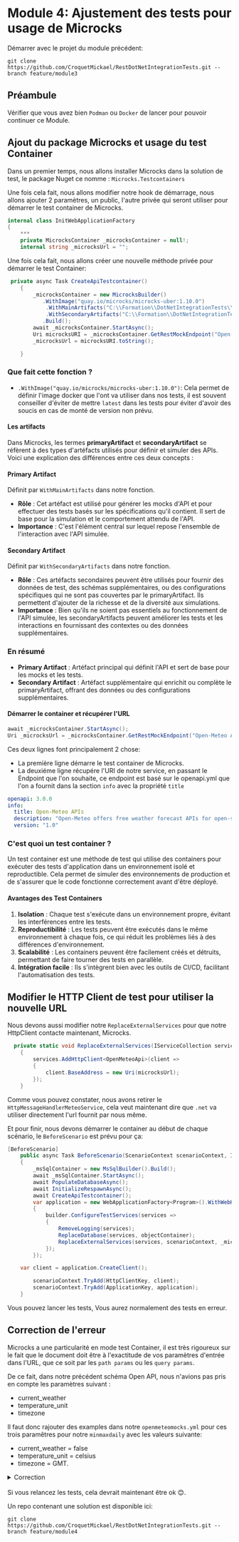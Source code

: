 # Module 4: Ajustement des tests pour usage de Microcks

Démarrer avec le projet du module précédent:

```
git clone https://github.com/CroquetMickael/RestDotNetIntegrationTests.git --branch feature/module3
```

## Préambule

Vérifier que vous avez bien `Podman` ou `Docker` de lancer pour pouvoir continuer ce Module.

## Ajout du package Microcks et usage du test Container

Dans un premier temps, nous allons installer Microcks dans la solution de test, le package Nuget ce nomme : `Microcks.Testcontainers`

Une fois cela fait, nous allons modifier notre hook de démarrage, nous allons ajouter 2 paramètres, un public, l'autre privée qui seront utiliser pour démarrer le test container de Microcks.

```cs
internal class InitWebApplicationFactory
{
    ***
    private MicrocksContainer _microcksContainer = null!;
    internal string _microcksUrl = "";
```

Une fois cela fait, nous allons créer une nouvelle méthode privée pour démarrer le test Container:

```cs
 private async Task CreateApiTestcontainer()
    {
        _microcksContainer = new MicrocksBuilder()
           .WithImage("quay.io/microcks/microcks-uber:1.10.0")
            .WithMainArtifacts("C:\\Formation\\DotNetIntegrationTests\\MyApi\\MyApi.WebApi\\OpenAPIs\\openapi2.yml")
            .WithSecondaryArtifacts("C:\\Formation\\DotNetIntegrationTests\\MyApi\\MyApi.WebApi.Tests\\Mocks\\OpenMeteo\\openmeteomocks.yml")
           .Build();
        await _microcksContainer.StartAsync();
        Uri microcksURI = _microcksContainer.GetRestMockEndpoint("Open-Meteo APIs", "1.0/v1");
        _microcksUrl = microcksURI.toString();

    }
```

### Que fait cette fonction ?

- `.WithImage("quay.io/microcks/microcks-uber:1.10.0")`: Cela permet de définir l'image docker que l'ont va utiliser dans nos tests, il est souvent conseiller d'éviter de mettre `latest` dans les tests pour éviter d'avoir des soucis en cas de monté de version non prévu.

#### Les artifacts

Dans Microcks, les termes **primaryArtifact** et **secondaryArtifact** se réfèrent à des types d'artéfacts utilisés pour définir et simuler des APIs. Voici une explication des différences entre ces deux concepts :

#### Primary Artifact

Définit par `WithMainArtifacts` dans notre fonction.

- **Rôle** : Cet artéfact est utilisé pour générer les mocks d'API et pour effectuer des tests basés sur les spécifications qu'il contient. Il sert de base pour la simulation et le comportement attendu de l'API.
- **Importance** : C'est l'élément central sur lequel repose l'ensemble de l'interaction avec l'API simulée.

#### Secondary Artifact

Définit par `WithSecondaryArtifacts` dans notre fonction.

- **Rôle** : Ces artéfacts secondaires peuvent être utilisés pour fournir des données de test, des schémas supplémentaires, ou des configurations spécifiques qui ne sont pas couvertes par le primaryArtifact. Ils permettent d'ajouter de la richesse et de la diversité aux simulations.
- **Importance** : Bien qu'ils ne soient pas essentiels au fonctionnement de l'API simulée, les secondaryArtifacts peuvent améliorer les tests et les interactions en fournissant des contextes ou des données supplémentaires.

### En résumé

- **Primary Artifact** : Artéfact principal qui définit l'API et sert de base pour les mocks et les tests.
- **Secondary Artifact** : Artéfact supplémentaire qui enrichit ou complète le primaryArtifact, offrant des données ou des configurations supplémentaires.

#### Démarrer le container et récupérer l'URL

```cs
await _microcksContainer.StartAsync();
Uri _microcksUrl = _microcksContainer.GetRestMockEndpoint("Open-Meteo APIs", "1.0/v1");
```

Ces deux lignes font principalement 2 chose:

- La première ligne démarre le test container de Microcks.
- La deuxiéme ligne récupére l'URI de notre service, en passant le Endpoint que l'on souhaite, ce endpoint est basé sur le openapi.yml que l'on a fournit dans la section `info` avec la propriété `title`

```yml
openapi: 3.0.0
info:
  title: Open-Meteo APIs
  description: "Open-Meteo offers free weather forecast APIs for open-source developers and non-commercial use. No API key is required."
  version: "1.0"
```

### C'est quoi un test container ?

Un test container est une méthode de test qui utilise des containers pour exécuter des tests d'application dans un environnement isolé et reproductible. Cela permet de simuler des environnements de production et de s'assurer que le code fonctionne correctement avant d'être déployé.

#### Avantages des Test Containers

1. **Isolation** : Chaque test s'exécute dans un environnement propre, évitant les interférences entre les tests.
2. **Reproductibilité** : Les tests peuvent être exécutés dans le même environnement à chaque fois, ce qui réduit les problèmes liés à des différences d'environnement.
3. **Scalabilité** : Les containers peuvent être facilement créés et détruits, permettant de faire tourner des tests en parallèle.
4. **Intégration facile** : Ils s'intègrent bien avec les outils de CI/CD, facilitant l'automatisation des tests.

## Modifier le HTTP Client de test pour utiliser la nouvelle URL

Nous devons aussi modifier notre `ReplaceExternalServices` pour que notre HttpClient contacte maintenant, Microcks.

```cs
  private static void ReplaceExternalServices(IServiceCollection services, ScenarioContext scenarioContext, string microcksUrl)
    {
        services.AddHttpClient<OpenMeteoApi>(client =>
        {
            client.BaseAddress = new Uri(microcksUrl);
        });
    }
```

Comme vous pouvez constater, nous avons retirer le `HttpMessageHandlerMeteoService`, cela veut maintenant dire que `.net` va utiliser directement l'url fournit par nous même.

Et pour finir, nous devons démarrer le container au début de chaque scénario, le `BeforeScenario` est prévu pour ça:

```cs
[BeforeScenario]
    public async Task BeforeScenario(ScenarioContext scenarioContext, IObjectContainer objectContainer)
    {
        _msSqlContainer = new MsSqlBuilder().Build();
        await _msSqlContainer.StartAsync();
        await PopulateDatabaseAsync();
        await InitializeRespawnAsync();
        await CreateApiTestcontainer();
        var application = new WebApplicationFactory<Program>().WithWebHostBuilder(builder =>
        {
            builder.ConfigureTestServices(services =>
            {
                RemoveLogging(services);
                ReplaceDatabase(services, objectContainer);
                ReplaceExternalServices(services, scenarioContext, _microcksUrl);
            });
        });

    var client = application.CreateClient();

        scenarioContext.TryAdd(HttpClientKey, client);
        scenarioContext.TryAdd(ApplicationKey, application);
    }
```

Vous pouvez lancer les tests, Vous aurez normalement des tests en erreur.

## Correction de l'erreur

Microcks a une particularité en mode test Container, il est très rigoureux sur le fait que le document doit être à l'exactitude de vos paramètres d'entrée dans l'URL, que ce soit par les `path params` ou les `query params`.

De ce fait, dans notre précédent schéma Open API, nous n'avions pas pris en compte les paramètres suivant :

- current_weather
- temperature_unit
- timezone

Il faut donc rajouter des examples dans notre `openmeteomocks.yml` pour ces trois paramêtres pour notre `minmaxdaily` avec les valeurs suivante:

- current_weather = false
- temperature_unit = celsius
- timezone = GMT.

<details>
<summary>Correction</summary>
<br>

```yml
openapi: 3.0.0
info:
  title: Open-Meteo APIs
  description: "Open-Meteo offers free weather forecast APIs for open-source developers and non-commercial use. No API key is required."
  version: "1.0"
  contact:
    name: Open-Meteo
    url: https://open-meteo.com
    email: info@open-meteo.com
  license:
    name: Attribution 4.0 International (CC BY 4.0)
    url: https://creativecommons.org/licenses/by/4.0/
  termsOfService: https://open-meteo.com/en/features#terms
paths:
  /v1/forecast:
    servers:
      - url: https://api.open-meteo.com
    get:
      tags:
        - Weather Forecast APIs
      summary: 7 day weather forecast for coordinates
      description: 7 day weather variables in hourly and daily resolution for given WGS84 latitude and longitude coordinates. Available worldwide.
      parameters:
        - name: hourly
          in: query
          explode: false
          schema:
            type: array
            items:
              type: string
              enum:
                - temperature_2m
                - relative_humidity_2m
                - dew_point_2m
                - apparent_temperature
                - pressure_msl
                - cloud_cover
                - cloud_cover_low
                - cloud_cover_mid
                - cloud_cover_high
                - wind_speed_10m
                - wind_speed_80m
                - wind_speed_120m
                - wind_speed_180m
                - wind_direction_10m
                - wind_direction_80m
                - wind_direction_120m
                - wind_direction_180m
                - wind_gusts_10m
                - shortwave_radiation
                - direct_radiation
                - direct_normal_irradiance
                - diffuse_radiation
                - vapour_pressure_deficit
                - evapotranspiration
                - precipitation
                - weather_code
                - snow_height
                - freezing_level_height
                - soil_temperature_0cm
                - soil_temperature_6cm
                - soil_temperature_18cm
                - soil_temperature_54cm
                - soil_moisture_0_1cm
                - soil_moisture_1_3cm
                - soil_moisture_3_9cm
                - soil_moisture_9_27cm
                - soil_moisture_27_81cm
        - name: daily
          in: query
          schema:
            type: array
            items:
              type: string
              enum:
                - temperature_2m_max
                - temperature_2m_min
                - apparent_temperature_max
                - apparent_temperature_min
                - precipitation_sum
                - precipitation_hours
                - weather_code
                - sunrise
                - sunset
                - wind_speed_10m_max
                - wind_gusts_10m_max
                - wind_direction_10m_dominant
                - shortwave_radiation_sum
                - uv_index_max
                - uv_index_clear_sky_max
                - et0_fao_evapotranspiration
          examples:
            minmaxdaily:
              value:
                - temperature_2m_min
                - temperature_2m_max
        - name: latitude
          in: query
          required: true
          description: "WGS84 coordinate"
          schema:
            type: number
            format: number
          examples:
            minmaxdaily:
              value: 14.2
        - name: longitude
          in: query
          required: true
          description: "WGS84 coordinate"
          schema:
            type: number
            format: number
          examples:
            minmaxdaily:
              value: 52.2
        - name: current_weather
          in: query
          schema:
            type: boolean
          examples:
            minmaxdaily:
              value: false
        - name: temperature_unit
          in: query
          schema:
            type: string
            default: celsius
            enum:
              - celsius
              - fahrenheit
          examples:
            minmaxdaily:
              value: celsius
        - name: wind_speed_unit
          in: query
          schema:
            type: string
            default: kmh
            enum:
              - kmh
              - ms
              - mph
              - kn
        - name: timeformat
          in: query
          description: If format `unixtime` is selected, all time values are returned in UNIX epoch time in seconds. Please not that all time is then in GMT+0! For daily values with unix timestamp, please apply `utc_offset_seconds` again to get the correct date.
          schema:
            type: string
            default: iso8601
            enum:
              - iso8601
              - unixtime
        - name: timezone
          in: query
          description: If `timezone` is set, all timestamps are returned as local-time and data is returned starting at 0:00 local-time. Any time zone name from the [time zone database](https://en.wikipedia.org/wiki/List_of_tz_database_time_zones) is supported.
          schema:
            type: string
          examples:
            minmaxdaily:
              value: GMT
        - name: past_days
          in: query
          description: If `past_days` is set, yesterdays or the day before yesterdays data are also returned.
          schema:
            type: integer
            enum:
              - 1
              - 2
      responses:
        200:
          description: OK
          content:
            application/json:
              schema:
                type: object
                properties:
                  latitude:
                    type: number
                    example: 52.52
                    description: WGS84 of the center of the weather grid-cell which was used to generate this forecast. This coordinate might be up to 5 km away.
                  longitude:
                    type: number
                    example: 13.419.52
                    description: WGS84 of the center of the weather grid-cell which was used to generate this forecast. This coordinate might be up to 5 km away.
                  elevation:
                    type: number
                    example: 44.812
                    description: The elevation in meters of the selected weather grid-cell. In mountain terrain it might differ from the location you would expect.
                  generationtime_ms:
                    type: number
                    example: 2.2119
                    description: Generation time of the weather forecast in milli seconds. This is mainly used for performance monitoring and improvements.
                  utc_offset_seconds:
                    type: integer
                    example: 3600
                    description: Applied timezone offset from the &timezone= parameter.
                  hourly:
                    type: object
                    description: For each selected weather variable, data will be returned as a numbering point array. Additionally a `time` array will be returned with ISO8601 timestamps.
                  hourly_units:
                    type: object
                    additionalProperties:
                      type: string
                    description: For each selected weather variable, the unit will be listed here.
                  daily:
                    type: object
                    description: For each selected daily weather variable, data will be returned as a numbering point array. Additionally a `time` array will be returned with ISO8601 timestamps.
                  daily_units:
                    type: object
                    additionalProperties:
                      type: string
                    description: For each selected daily weather variable, the unit will be listed here.
                  current_weather:
                    type: object
                    description: "Current weather conditions with the attributes: time, temperature, wind_speed, wind_direction and weather_code"
              examples:
                minmaxdaily:
                  value:
                    latitude: 14.2
                    longitude: 52.2
                    daily:
                      time:
                        - "2025-01-06"
                        - "2025-01-07"
                        - "2025-01-08"
                        - "2025-01-09"
                        - "2025-01-10"
                        - "2025-01-11"
                        - "2025-01-12"
                      temperature_2m_min:
                        - "23.0"
                        - "24.3"
                        - "24.1"
                        - "23.9"
                        - "23.5"
                        - "23.5"
                        - "23.3"
                      temperature_2m_max:
                        - "25.0"
                        - "25.2"
                        - "25.0"
                        - "24.5"
                        - "24.6"
                        - "24.5"
                        - "24.8"
        400:
          description: Bad Request
          content:
            application/json:
              schema:
                type: object
                properties:
                  error:
                    type: boolean
                    description: Always set true for errors
                  reason:
                    type: string
                    description: Description of the error
                    example: "Latitude must be in range of -90 to 90°. Given: 300"
components:
  schemas:
    HourlyResponse:
      type: object
      required:
        - time
      properties:
        time:
          type: array
          items:
            type: string
        temperature_2m:
          type: array
          items:
            type: number
        relative_humidity_2m:
          type: array
          items:
            type: number
        dew_point_2m:
          type: array
          items:
            type: number
        apparent_temperature:
          type: array
          items:
            type: number
        pressure_msl:
          type: array
          items:
            type: number
        cloud_cover:
          type: array
          items:
            type: number
        cloud_cover_low:
          type: array
          items:
            type: number
        cloud_cover_mid:
          type: array
          items:
            type: number
        cloud_cover_high:
          type: array
          items:
            type: number
        wind_speed_10m:
          type: array
          items:
            type: number
        wind_speed_80m:
          type: array
          items:
            type: number
        wind_speed_120m:
          type: array
          items:
            type: number
        wind_speed_180m:
          type: array
          items:
            type: number
        wind_direction_10m:
          type: array
          items:
            type: number
        wind_direction_80m:
          type: array
          items:
            type: number
        wind_direction_120m:
          type: array
          items:
            type: number
        wind_direction_180m:
          type: array
          items:
            type: number
        wind_gusts_10m:
          type: array
          items:
            type: number
        shortwave_radiation:
          type: array
          items:
            type: number
        direct_radiation:
          type: array
          items:
            type: number
        direct_normal_irradiance:
          type: array
          items:
            type: number
        diffuse_radiation:
          type: array
          items:
            type: number
        vapour_pressure_deficit:
          type: array
          items:
            type: number
        evapotranspiration:
          type: array
          items:
            type: number
        precipitation:
          type: array
          items:
            type: number
        weather_code:
          type: array
          items:
            type: number
        snow_height:
          type: array
          items:
            type: number
        freezing_level_height:
          type: array
          items:
            type: number
        soil_temperature_0cm:
          type: array
          items:
            type: number
        soil_temperature_6cm:
          type: array
          items:
            type: number
        soil_temperature_18cm:
          type: array
          items:
            type: number
        soil_temperature_54cm:
          type: array
          items:
            type: number
        soil_moisture_0_1cm:
          type: array
          items:
            type: number
        soil_moisture_1_3cm:
          type: array
          items:
            type: number
        soil_moisture_3_9cm:
          type: array
          items:
            type: number
        soil_moisture_9_27cm:
          type: array
          items:
            type: number
        soil_moisture_27_81cm:
          type: array
          items:
            type: number
    DailyResponse:
      type: object
      properties:
        time:
          type: array
          items:
            type: string
        temperature_2m_max:
          type: array
          items:
            type: number
        temperature_2m_min:
          type: array
          items:
            type: number
        apparent_temperature_max:
          type: array
          items:
            type: number
        apparent_temperature_min:
          type: array
          items:
            type: number
        precipitation_sum:
          type: array
          items:
            type: number
        precipitation_hours:
          type: array
          items:
            type: number
        weather_code:
          type: array
          items:
            type: number
        sunrise:
          type: array
          items:
            type: number
        sunset:
          type: array
          items:
            type: number
        wind_speed_10m_max:
          type: array
          items:
            type: number
        wind_gusts_10m_max:
          type: array
          items:
            type: number
        wind_direction_10m_dominant:
          type: array
          items:
            type: number
        shortwave_radiation_sum:
          type: array
          items:
            type: number
        uv_index_max:
          type: array
          items:
            type: number
        uv_index_clear_sky_max:
          type: array
          items:
            type: number
        et0_fao_evapotranspiration:
          type: array
          items:
            type: number
      required:
        - time
    CurrentWeather:
      type: object
      properties:
        time:
          type: string
        temperature:
          type: number
        wind_speed:
          type: number
        wind_direction:
          type: number
        weather_code:
          type: integer
      required:
        - time
        - temperature
        - wind_speed
        - wind_direction
        - weather_code
```

</details>
<br>
Si vous relancez les tests, cela devrait maintenant être ok 😊.

Un repo contenant une solution est disponible ici:

```
git clone https://github.com/CroquetMickael/RestDotNetIntegrationTests.git --branch feature/module4
```
